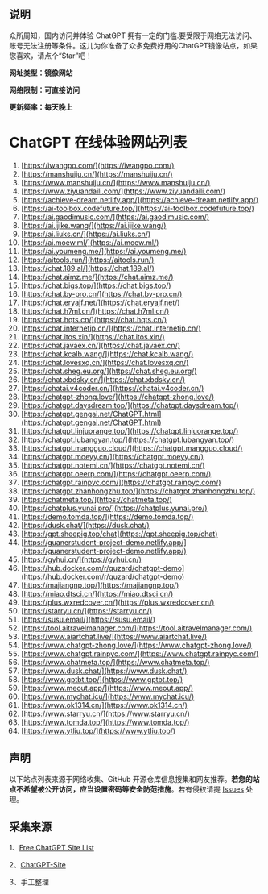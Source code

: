 ##  说明

众所周知，国内访问并体验 ChatGPT 拥有一定的门槛.要受限于网络无法访问、账号无法注册等条件。这儿为你准备了众多免费好用的ChatGPT镜像站点，如果您喜欢，请点个“Star”吧！

**网址类型：镜像网站**

**网络限制：可直接访问**

**更新频率：每天晚上**

# ChatGPT 在线体验网站列表
1. [https://iwangpo.com/](https://iwangpo.com/)
1. [https://manshuiju.cn/](https://manshuiju.cn/)
1. [https://www.manshuiju.cn/](https://www.manshuiju.cn/)
1. [https://www.ziyuandaili.com/](https://www.ziyuandaili.com/)
1. [https://achieve-dream.netlify.app/](https://achieve-dream.netlify.app/)
1. [https://ai-toolbox.codefuture.top/](https://ai-toolbox.codefuture.top/)
1. [https://ai.gaodimusic.com/](https://ai.gaodimusic.com/)
1. [https://ai.ijike.wang/](https://ai.ijike.wang/)
1. [https://ai.liuks.cn/](https://ai.liuks.cn/)
1. [https://ai.moew.ml/](https://ai.moew.ml/)
1. [https://ai.youmeng.me/](https://ai.youmeng.me/)
1. [https://aitools.run/](https://aitools.run/)
1. [https://chat.189.al/](https://chat.189.al/)
1. [https://chat.aimz.me/](https://chat.aimz.me/)
1. [https://chat.bigs.top/](https://chat.bigs.top/)
1. [https://chat.by-pro.cn/](https://chat.by-pro.cn/)
1. [https://chat.eryajf.net/](https://chat.eryajf.net/)
1. [https://chat.h7ml.cn/](https://chat.h7ml.cn/)
1. [https://chat.hqts.cn/](https://chat.hqts.cn/)
1. [https://chat.internetip.cn/](https://chat.internetip.cn/)
1. [https://chat.itos.xin/](https://chat.itos.xin/)
1. [https://chat.javaex.cn/](https://chat.javaex.cn/)
1. [https://chat.kcalb.wang/](https://chat.kcalb.wang/)
1. [https://chat.lovesxq.cn/](https://chat.lovesxq.cn/)
1. [https://chat.sheg.eu.org/](https://chat.sheg.eu.org/)
1. [https://chat.xbdsky.cn/](https://chat.xbdsky.cn/)
1. [https://chatai.v4coder.cn/](https://chatai.v4coder.cn/)
1. [https://chatgpt-zhong.love/](https://chatgpt-zhong.love/)
1. [https://chatgpt.daysdream.top/](https://chatgpt.daysdream.top/)
1. [https://chatgpt.gengai.net/ChatGPT.html](https://chatgpt.gengai.net/ChatGPT.html)
1. [https://chatgpt.linjuorange.top/](https://chatgpt.linjuorange.top/)
1. [https://chatgpt.lubangyan.top/](https://chatgpt.lubangyan.top/)
1. [https://chatgpt.mangguo.cloud/](https://chatgpt.mangguo.cloud/)
1. [https://chatgpt.moeyy.cn/](https://chatgpt.moeyy.cn/)
1. [https://chatgpt.notemi.cn/](https://chatgpt.notemi.cn/)
1. [https://chatgpt.oeerp.com/](https://chatgpt.oeerp.com/)
1. [https://chatgpt.rainpyc.com/](https://chatgpt.rainpyc.com/)
1. [https://chatgpt.zhanhongzhu.top/](https://chatgpt.zhanhongzhu.top/)
1. [https://chatmeta.top/](https://chatmeta.top/)
1. [https://chatplus.yunai.pro/](https://chatplus.yunai.pro/)
1. [https://demo.tomda.top/](https://demo.tomda.top/)
1. [https://dusk.chat/](https://dusk.chat/)
1. [https://gpt.sheepig.top/chat](https://gpt.sheepig.top/chat)
1. [https://guanerstudent-project-demo.netlify.app/](https://guanerstudent-project-demo.netlify.app/)
1. [https://gyhui.cn/](https://gyhui.cn/)
1. [https://hub.docker.com/r/quzard/chatgpt-demo](https://hub.docker.com/r/quzard/chatgpt-demo)
1. [https://majiangnp.top/](https://majiangnp.top/)
1. [https://miao.dtsci.cn/](https://miao.dtsci.cn/)
1. [https://plus.wxredcover.cn/](https://plus.wxredcover.cn/)
1. [https://starryu.cn/](https://starryu.cn/)
1. [https://susu.email/](https://susu.email/)
1. [https://tool.aitravelmanager.com/](https://tool.aitravelmanager.com/)
1. [https://www.aiartchat.live/](https://www.aiartchat.live/)
1. [https://www.chatgpt-zhong.love/](https://www.chatgpt-zhong.love/)
1. [https://www.chatgpt.rainpyc.com/](https://www.chatgpt.rainpyc.com/)
1. [https://www.chatmeta.top/](https://www.chatmeta.top/)
1. [https://www.dusk.chat/](https://www.dusk.chat/)
1. [https://www.gptbt.top/](https://www.gptbt.top/)
1. [https://www.meout.app/](https://www.meout.app/)
1. [https://www.mychat.icu/](https://www.mychat.icu/)
1. [https://www.ok1314.cn/](https://www.ok1314.cn/)
1. [https://www.starryu.cn/](https://www.starryu.cn/)
1. [https://www.tomda.top/](https://www.tomda.top/)
1. [https://www.ytliu.top/](https://www.ytliu.top/)





## 声明

以下站点列表来源于网络收集、GitHub 开源仓库信息搜集和网友推荐。**若您的站点不希望被公开访问，应当设置密码等安全防范措施**。若有侵权请提 [Issues](https://github.com/lzwme/chatgpt-sites/issues) 处理。

 
## 采集来源
1、[Free ChatGPT Site List](https://github.com/xx025/carrot#free-chatgpt-site-list)

2、[ChatGPT-Site](https://github.com/lzwme/chatgpt-sites)

3、手工整理

